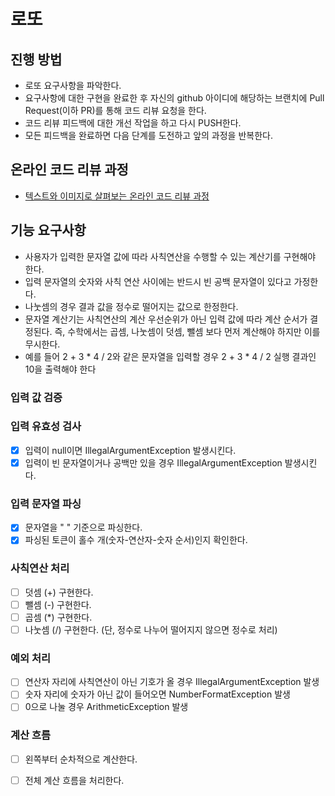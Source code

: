 # 로또

## 진행 방법

* 로또 요구사항을 파악한다.
* 요구사항에 대한 구현을 완료한 후 자신의 github 아이디에 해당하는 브랜치에 Pull Request(이하 PR)를 통해 코드 리뷰 요청을 한다.
* 코드 리뷰 피드백에 대한 개선 작업을 하고 다시 PUSH한다.
* 모든 피드백을 완료하면 다음 단계를 도전하고 앞의 과정을 반복한다.

## 온라인 코드 리뷰 과정

* [텍스트와 이미지로 살펴보는 온라인 코드 리뷰 과정](https://github.com/next-step/nextstep-docs/tree/master/codereview)

## 기능 요구사항

- 사용자가 입력한 문자열 값에 따라 사칙연산을 수행할 수 있는 계산기를 구현해야 한다.
- 입력 문자열의 숫자와 사칙 연산 사이에는 반드시 빈 공백 문자열이 있다고 가정한다.
- 나눗셈의 경우 결과 값을 정수로 떨어지는 값으로 한정한다.
- 문자열 계산기는 사칙연산의 계산 우선순위가 아닌 입력 값에 따라 계산 순서가 결정된다. 즉, 수학에서는 곱셈, 나눗셈이 덧셈, 뺄셈 보다 먼저 계산해야 하지만 이를 무시한다.
- 예를 들어 2 + 3 * 4 / 2와 같은 문자열을 입력할 경우 2 + 3 * 4 / 2 실행 결과인 10을 출력해야 한다

### 입력 값 검증

### 입력 유효성 검사

- [x] 입력이 null이면 IllegalArgumentException 발생시킨다.
- [x] 입력이 빈 문자열이거나 공백만 있을 경우 IllegalArgumentException 발생시킨다.

### 입력 문자열 파싱

- [x] 문자열을 " " 기준으로 파싱한다.
- [x] 파싱된 토큰이 홀수 개(숫자-연산자-숫자 순서)인지 확인한다.

### 사칙연산 처리

- [ ] 덧셈 (+) 구현한다.
- [ ] 뺄셈 (-) 구현한다.
- [ ] 곱셈 (*) 구현한다.
- [ ] 나눗셈 (/) 구현한다. (단, 정수로 나누어 떨어지지 않으면 정수로 처리)

### 예외 처리

- [ ] 연산자 자리에 사칙연산이 아닌 기호가 올 경우 IllegalArgumentException 발생
- [ ] 숫자 자리에 숫자가 아닌 값이 들어오면 NumberFormatException 발생
- [ ] 0으로 나눌 경우 ArithmeticException 발생

### 계산 흐름

- [ ] 왼쪽부터 순차적으로 계산한다.
- [ ] 전체 계산 흐름을 처리한다.

